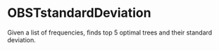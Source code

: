 # OBSTstandardDeviation
Given a list of frequencies, finds top 5 optimal trees and their standard deviation.
